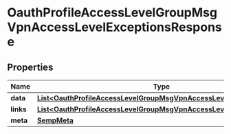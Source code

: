 

# OauthProfileAccessLevelGroupMsgVpnAccessLevelExceptionsResponse


## Properties

| Name | Type | Description | Notes |
|------------ | ------------- | ------------- | -------------|
|**data** | [**List&lt;OauthProfileAccessLevelGroupMsgVpnAccessLevelException&gt;**](OauthProfileAccessLevelGroupMsgVpnAccessLevelException.md) |  |  [optional] |
|**links** | [**List&lt;OauthProfileAccessLevelGroupMsgVpnAccessLevelExceptionLinks&gt;**](OauthProfileAccessLevelGroupMsgVpnAccessLevelExceptionLinks.md) |  |  [optional] |
|**meta** | [**SempMeta**](SempMeta.md) |  |  |



